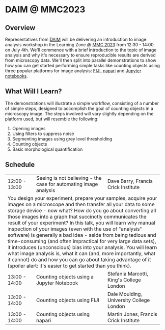 # DAIM @ MMC2023

## Overview

Representatives from [DAIM](https://www.rms.org.uk/community/science-sections/image-analysis.html) will be delivering an introduction to image analysis workshop in the Learning Zone @ [MMC 2023](https://www.mmc-series.org.uk/) from 12:30 - 14:00 on July 4th. We'll commence with a brief introduction to the topic of image analysis and why it's necessary to ensure reproducible results are derived from microscopy data. We'll then split into parallel demonstrations to show how you can get started performing simple tasks like counting objects using three popular platforms for image analysis: [FIJI](https://fiji.sc/), [napari](https://napari.org/) and [Jupyter notebooks](https://jupyter.org/).

## What Will I Learn?

The demonstrations will illustrate a simple workflow, consisting of a number of simple steps, designed to accomplish the goal of counting objects in a microscopy image. The steps involved will vary slightly depending on the platform used, but will resemble the following:
1. Opening images
2. Using filters to suppress noise
3. Segmenting images using grey level thresholding
4. Counting objects
5. Basic morphological quantification

## Schedule
<table>
    <tbody>
        <tr>
            <td>12:00 - 13:00</td>
            <td>Seeing is not believing - the case for automating image analysis</td>
            <td>Dave Barry, Francis Crick Institute</td>
        </tr>
        <tr>
            <td colspan=3>You design your experiment, prepare your samples, acquire your images on a microscope and then transfer all your data to some storage device - now what? How do you go about converting all those images into a graph that succinctly communicates the result of your experiment? In this talk, you will learn why manual inspection of your images (even with the use of "analysis" software) is generally a bad idea - aside from being tedious and time-consuming (and often impractical for very large data sets), it introduces (unconscious) bias into your analysis. You will learn what image analysis is, what it can (and, more importantly, what it cannot) do and how you can go about taking advantage of it (spoiler alert: it's easier to get started than you think).</td>
        </tr>
        <tr>
            <td>13:00 - 14:00</td>
            <td>Counting objects using a Jupyter Notebook</td>
            <td>Stefania Marcotti, King's College London</td>
        </tr>
        <tr>
            <td>13:00 - 14:00</td>
            <td>Counting objects using FIJI</td>
            <td>Dale Moulding, University College London</td>
        </tr>
		<tr>
            <td>13:00 - 14:00</td>
            <td>Counting objects using napari</td>
            <td>Martin Jones, Francis Crick Institute</td>
        </tr>
    </tbody>
</table>
